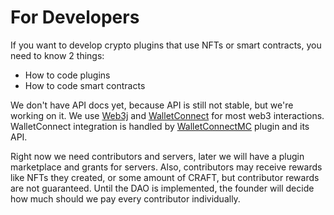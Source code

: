 # For Developers
If you want to develop crypto plugins that use NFTs or smart contracts, you
need to know 2 things:
- How to code plugins
- How to code smart contracts

We don't have API docs yet, because API is still not stable, but we're
working on it. We use [Web3j](https://docs.web3j.io/4.8.7/quickstart/) and
[WalletConnect](https://docs.walletconnect.com/) for most web3
interactions. WalletConnect integration is handled by [WalletConnectMC](https://github.com/CraftToken/WalletConnectMC)
plugin and its API.

Right now we need contributors and servers, later we will have a plugin
marketplace and grants for servers. Also, contributors may receive rewards
like NFTs they created, or some amount of CRAFT, but contributor rewards
are not guaranteed. Until the DAO is implemented, the founder will decide
how much should we pay every contributor individually.
